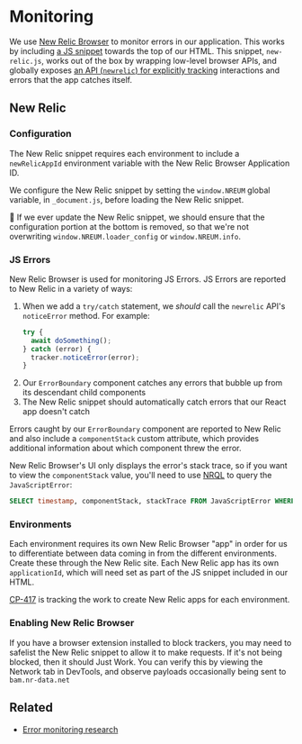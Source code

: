 # Monitoring

We use [New Relic Browser](https://newrelic.com/products/browser-monitoring) to monitor errors in our application. This works by including [a JS snippet](https://docs.newrelic.com/docs/browser/new-relic-browser/installation/install-new-relic-browser-agent#copy-paste-app) towards the top of our HTML. This snippet, `new-relic.js`, works out of the box by wrapping low-level browser APIs, and globally exposes [an API (`newrelic`) for explicitly tracking](https://docs.newrelic.com/docs/browser/new-relic-browser/browser-agent-spa-api) interactions and errors that the app catches itself.

## New Relic

### Configuration

The New Relic snippet requires each environment to include a `newRelicAppId` environment variable with the New Relic Browser Application ID.

We configure the New Relic snippet by setting the `window.NREUM` global variable, in `_document.js`, before loading the New Relic snippet.

🚨 If we ever update the New Relic snippet, we should ensure that the configuration portion at the bottom is removed, so that we're not overwriting `window.NREUM.loader_config` or `window.NREUM.info`.

### JS Errors

New Relic Browser is used for monitoring JS Errors. JS Errors are reported to New Relic in a variety of ways:

1. When we add a `try/catch` statement, we _should_ call the `newrelic` API's `noticeError` method. For example:
   ```js
   try {
     await doSomething();
   } catch (error) {
     tracker.noticeError(error);
   }
   ```
1. Our `ErrorBoundary` component catches any errors that bubble up from its descendant child components
1. The New Relic snippet should automatically catch errors that our React app doesn't catch

Errors caught by our `ErrorBoundary` component are reported to New Relic and also include a `componentStack` custom attribute, which provides additional information about which component threw the error.

New Relic Browser's UI only displays the error's stack trace, so if you want to view the `componentStack` value, you'll need to use [NRQL](https://docs.newrelic.com/docs/query-data/nrql-new-relic-query-language/getting-started/nrql-syntax-clauses-functions) to query the `JavaScriptError`:

```sql
SELECT timestamp, componentStack, stackTrace FROM JavaScriptError WHERE appName = 'PUT THE APP NAME HERE'
```

### Environments

Each environment requires its own New Relic Browser "app" in order for us to differentiate between data coming in from the different environments. Create these through the New Relic site. Each New Relic app has its own `applicationId`, which will need set as part of the JS snippet included in our HTML.

[CP-417](https://lwd.atlassian.net/browse/cp-417) is tracking the work to create New Relic apps for each environment.

### Enabling New Relic Browser

If you have a browser extension installed to block trackers, you may need to safelist the New Relic snippet to allow it to make requests. If it's not being blocked, then it should Just Work. You can verify this by viewing the Network tab in DevTools, and observe payloads occasionally being sent to `bam.nr-data.net`

## Related

- [Error monitoring research](https://lwd.atlassian.net/wiki/spaces/DD/pages/229835319/Error+Monitoring+Research)
